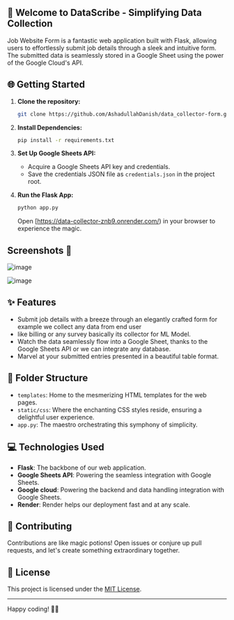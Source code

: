 ## 🚀 Welcome to DataScribe - Simplifying Data Collection

Job Website Form is a fantastic web application built with Flask, allowing users to effortlessly submit job details through a sleek and intuitive form. The submitted data is seamlessly stored in a Google Sheet using the power of the Google Cloud's API.

## 🌐 Getting Started

1. **Clone the repository:**

   ```bash
   git clone https://github.com/AshadullahDanish/data_collector-form.git
   ```

2. **Install Dependencies:**

   ```bash
   pip install -r requirements.txt
   ```

3. **Set Up Google Sheets API:**
   - Acquire a Google Sheets API key and credentials.
   - Save the credentials JSON file as `credentials.json` in the project root.

4. **Run the Flask App:**

   ```bash
   python app.py
   ```

   Open [https://data-collector-znb9.onrender.com/) in your browser to experience the magic.
## Screenshots 📸
![image](https://github.com/AshadullahDanish/data_collector-form-/assets/77275155/079da2be-b3d8-4b24-9235-88293e856f71)

![image](https://github.com/AshadullahDanish/data_collector-form-/assets/77275155/762d91a1-f0ea-4f0e-90f1-a9a310e45e1a)


## ✨ Features

- Submit job details with a breeze through an elegantly crafted form for example we collect any data from end user
- like billing or any survey basically its collector for ML Model.
- Watch the data seamlessly flow into a Google Sheet, thanks to the Google Sheets API or we can integrate any database.
- Marvel at your submitted entries presented in a beautiful table format.

## 📁 Folder Structure

- `templates`: Home to the mesmerizing HTML templates for the web pages.
- `static/css`: Where the enchanting CSS styles reside, ensuring a delightful user experience.
- `app.py`: The maestro orchestrating this symphony of simplicity.

## 💻 Technologies Used

- **Flask**: The backbone of our web application.
- **Google Sheets API**: Powering the seamless integration with Google Sheets.
- **Google cloud**: Powering the backend and data handling integration with Google Sheets.
- **Render**: Render helps our deployment fast and at any scale.

## 🤝 Contributing

Contributions are like magic potions! Open issues or conjure up pull requests, and let's create something extraordinary together.

## 📜 License

This project is licensed under the [MIT License](LICENSE).

---

Happy coding! 🚀✨
```
